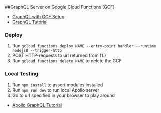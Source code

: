 ##GraphQL Server on Google Cloud Functions (GCF)

- [GraphQL with GCF Setup](https://github.com/apollographql/apollo-server/tree/master/packages/apollo-server-cloud-functions)
- [GraphQL Tutorial](https://www.howtographql.com/graphql-js/1-getting-started/)

### Deploy
1. Run `gcloud functions deploy NAME --entry-point handler --runtime nodejs8 --trigger-http`
2. POST HTTP-requests to url returned from (1.)
3.   Run `gcloud functions delete NAME` to delete the GCF

### Local Testing
1. Run `npm install` to assert modules installed
2. Run `npm run dev` to run local Apollo server
3. Go to url specified in your browser to play around
- [Apollo GraphQL Tutorial](https://www.apollographql.com/docs/tutorial/schema/)

